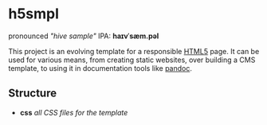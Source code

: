 h5smpl
======

pronounced _"hive sample"_ IPA: **haɪvˈsæm.pəl**

This project is an evolving template for a responsible 
[HTML5](http://de.wikipedia.org/wiki/HTML5) page.
It can be used for various means, from creating static websites,
over building a CMS template, to using it in documentation tools like 
[pandoc](http://johnmacfarlane.net/pandoc/).

Structure
---------

* **css** _all CSS files for the template_
